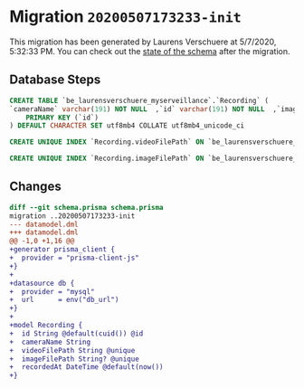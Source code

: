 # Migration `20200507173233-init`

This migration has been generated by Laurens Verschuere at 5/7/2020, 5:32:33 PM.
You can check out the [state of the schema](./schema.prisma) after the migration.

## Database Steps

```sql
CREATE TABLE `be_laurensverschuere_myserveillance`.`Recording` (
`cameraName` varchar(191) NOT NULL  ,`id` varchar(191) NOT NULL  ,`imageFilePath` varchar(191)   ,`recordedAt` datetime NOT NULL DEFAULT CURRENT_TIMESTAMP ,`videoFilePath` varchar(191) NOT NULL  ,
    PRIMARY KEY (`id`)
) DEFAULT CHARACTER SET utf8mb4 COLLATE utf8mb4_unicode_ci

CREATE UNIQUE INDEX `Recording.videoFilePath` ON `be_laurensverschuere_myserveillance`.`Recording`(`videoFilePath`)

CREATE UNIQUE INDEX `Recording.imageFilePath` ON `be_laurensverschuere_myserveillance`.`Recording`(`imageFilePath`)
```

## Changes

```diff
diff --git schema.prisma schema.prisma
migration ..20200507173233-init
--- datamodel.dml
+++ datamodel.dml
@@ -1,0 +1,16 @@
+generator prisma_client {
+  provider = "prisma-client-js"
+}
+
+datasource db {
+  provider = "mysql"
+  url      = env("db_url")
+}
+
+model Recording {
+  id String @default(cuid()) @id
+  cameraName String
+  videoFilePath String @unique
+  imageFilePath String? @unique
+  recordedAt DateTime @default(now())
+}
```


